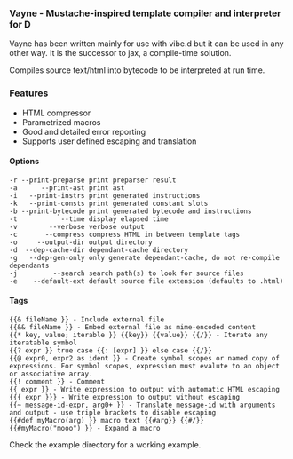 ### Vayne - Mustache-inspired template compiler and interpreter for D

Vayne has been written mainly for use with vibe.d but it can be used in any other way.
It is the successor to jax, a compile-time solution.

Compiles source text/html into bytecode to be interpreted at run time.

### Features
- HTML compressor
- Parametrized macros
- Good and detailed error reporting
- Supports user defined escaping and translation


#### Options
	-r --print-preparse print preparser result
	-a      --print-ast print ast
	-i   --print-instrs print generated instructions
	-k   --print-consts print generated constant slots
	-b --print-bytecode print generated bytecode and instructions
	-t           --time display elapsed time
	-v        --verbose verbose output
	-c       --compress compress HTML in between template tags
	-o     --output-dir output directory
	-d  --dep-cache-dir dependant-cache directory
	-g   --dep-gen-only only generate dependant-cache, do not re-compile dependants
	-j         --search search path(s) to look for source files
	-e    --default-ext default source file extension (defaults to .html)


#### Tags
	{{& fileName }} - Include external file
	{{&& fileName }} - Embed external file as mime-encoded content
	{{* key, value; iterable }} {{key}} {{value}} {{/}} - Iterate any iteratable symbol
	{{? expr }} true case {{: [expr] }} else case {{/}}
	{{@ expr0, expr2 as ident }} - Create symbol scopes or named copy of expressions. For symbol scopes, expression must evalute to an object or associative array.
	{{! comment }} - Comment
	{{ expr }} - Write expression to output with automatic HTML escaping
	{{{ expr }}} - Write expression to output without escaping
	{{~ message-id-expr, arg0+ }} - Translate message-id with arguments and output - use triple brackets to disable escaping
	{{#def myMacro(arg) }} macro text {{#arg}} {{#/}}
	{{#myMacro("mooo") }} - Expand a macro


Check the example directory for a working example.
